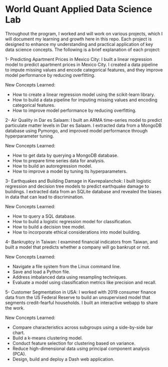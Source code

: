 # World Quant Applied Data Science Lab

Throughout the program, I worked and will work on various projects, which I will document my learning and growth here in this repo. Each project is designed to enhance my understanding and practical application of key data science concepts. The following is a brief explanation of each project:


1- Predicting Apartment Prices in Mexico City: I built a linear regression model to predict apartment prices in Mexico City. I created a data pipeline to impute missing values and encode categorical features, and they improve model performance by reducing overfitting.

New Concepts Learned:
- How to create a linear regression model using the scikit-learn library.
- How to build a data pipeline for imputing missing values and encoding categorical features.
- How to improve model performance by reducing overfitting.


2- Air Quality in Dar es Salaam: I built an ARMA time-series model to predict particulate matter levels in Dar es Salaam. I extracted data from a MongoDB database using Pymongo, and improved model performance through hyperparameter tuning.

New Concepts Learned:
- How to get data by querying a MongoDB database.
- How to prepare time series data for analysis.
- How to build an autoregression model.
- How to improve a model by tuning its hyperparameters.


3- Earthquakes and Building Damage in Kavrepalanchok: I built  logistic regression and decision tree models to predict earthquake damage to buildings. I extracted data from an SQLite database and revealed the biases in data that can lead to discrimination.

New Concepts Learned:
- How to query a SQL database.
- How to build a logistic regression model for classification.
- How to build a decision tree model.
- How to incorporate ethical considerations into model building.

4- Bankruptcy in Taiwan: I examined financial indicators from Taiwan, and built a model that predicts whether a company will go bankrupt or not.

New Concepts Learned:
- Navigate a file system from the Linux command line.
- Save and load a Python file. 
- Address imbalanced data using resampling techniques.
- Evaluate a model using classification metrics like precision and recall.

5- Customer Segmentation in USA: I worked with 2019 consumer finance data from the US Federal Reserve to build an unsupervised model that segments credit-fearful households. I built an interactive webapp to share the work. 

New Concepts Learned:
- Compare characteristics across subgroups using a side-by-side bar chart.
- Build a k-means clustering model.
- Conduct feature selection for clustering based on variance.
- Reduce high-dimensional data using principal component analysis (PCA).
- Design, build and deploy a Dash web application.
